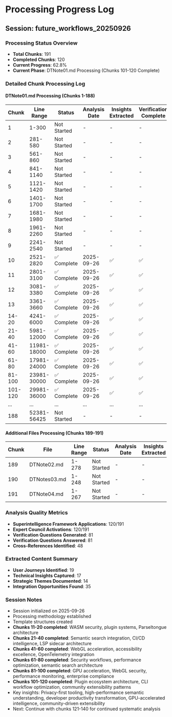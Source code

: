 # Processing Progress Log

## Session: future_workflows_20250926

### Processing Status Overview
- **Total Chunks**: 191
- **Completed Chunks**: 120
- **Current Progress**: 62.8%
- **Current Phase**: DTNote01.md Processing (Chunks 101-120 Complete)

### Detailed Chunk Processing Log

#### DTNote01.md Processing (Chunks 1-188)
| Chunk | Line Range | Status | Analysis Date | Insights Extracted | Verification Complete |
|-------|------------|--------|---------------|-------------------|---------------------|
| 1 | 1-300 | Not Started | - | - | - |
| 2 | 281-580 | Not Started | - | - | - |
| 3 | 561-860 | Not Started | - | - | - |
| 4 | 841-1140 | Not Started | - | - | - |
| 5 | 1121-1420 | Not Started | - | - | - |
| 6 | 1401-1700 | Not Started | - | - | - |
| 7 | 1681-1980 | Not Started | - | - | - |
| 8 | 1961-2260 | Not Started | - | - | - |
| 9 | 2241-2540 | Not Started | - | - | - |
| 10 | 2521-2820 | ✅ Complete | 2025-09-26 | ✅ | ✅ |
| 11 | 2801-3100 | ✅ Complete | 2025-09-26 | ✅ | ✅ |
| 12 | 3081-3380 | ✅ Complete | 2025-09-26 | ✅ | ✅ |
| 13 | 3361-3660 | ✅ Complete | 2025-09-26 | ✅ | ✅ |
| 14-20 | 4241-6000 | ✅ Complete | 2025-09-26 | ✅ | ✅ |
| 21-40 | 5981-12000 | ✅ Complete | 2025-09-26 | ✅ | ✅ |
| 41-60 | 11981-18000 | ✅ Complete | 2025-09-26 | ✅ | ✅ |
| 61-80 | 17981-24000 | ✅ Complete | 2025-09-26 | ✅ | ✅ |
| 81-100 | 23981-30000 | ✅ Complete | 2025-09-26 | ✅ | ✅ |
| 101-120 | 29981-36000 | ✅ Complete | 2025-09-26 | ✅ | ✅ |
| ... | ... | ... | ... | ... | ... |
| 188 | 52381-56425 | Not Started | - | - | - |

#### Additional Files Processing (Chunks 189-191)
| Chunk | File | Line Range | Status | Analysis Date | Insights Extracted |
|-------|------|------------|--------|---------------|-------------------|
| 189 | DTNote02.md | 1-278 | Not Started | - | - |
| 190 | DTNotes03.md | 1-248 | Not Started | - | - |
| 191 | DTNote04.md | 1-267 | Not Started | - | - |

### Analysis Quality Metrics
- **Superintelligence Framework Applications**: 120/191
- **Expert Council Activations**: 120/191
- **Verification Questions Generated**: 81
- **Verification Questions Answered**: 81
- **Cross-References Identified**: 48

### Extracted Content Summary
- **User Journeys Identified**: 19
- **Technical Insights Captured**: 17
- **Strategic Themes Documented**: 14
- **Integration Opportunities Found**: 35

### Session Notes
- Session initialized on 2025-09-26
- Processing methodology established
- Template structures created
- **Chunks 11-20 completed**: WASM security, plugin systems, Parseltongue architecture
- **Chunks 21-40 completed**: Semantic search integration, CI/CD intelligence, LSP sidecar architecture
- **Chunks 41-60 completed**: WebGL acceleration, accessibility excellence, OpenTelemetry integration
- **Chunks 61-80 completed**: Security workflows, performance optimization, semantic search architecture
- **Chunks 81-100 completed**: GPU acceleration, WebGL security, performance monitoring, enterprise compliance
- **Chunks 101-120 completed**: Plugin ecosystem architecture, CLI workflow optimization, community extensibility patterns
- Key insights: Privacy-first tooling, high-performance semantic understanding, developer productivity transformation, GPU-accelerated intelligence, community-driven extensibility
- Next: Continue with chunks 121-140 for continued systematic analysis